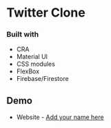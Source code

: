 # Twitter Clone

### Built with

- CRA
- Material UI
- CSS modules
- FlexBox
- Firebase/Firestore


## Demo

- Website - [Add your name here](https://www.your-site.com)


